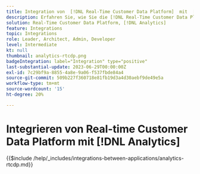 ```yaml
---
title: Integration von  [!DNL Real-Time Customer Data Platform]  mit  [!DNL Analytics]
description: Erfahren Sie, wie Sie die [!DNL Real-Time Customer Data Platform] mit [!DNL Analytics].
solution: Real-Time Customer Data Platform, [!DNL Analytics]
feature: Integrations
topic: Integrations
role: Leader, Architect, Admin, Developer
level: Intermediate
kt: null
thumbnail: analytics-rtcdp.png
badgeIntegration: label="Integration" type="positive"
last-substantial-update: 2023-06-29T00:00:00Z
exl-id: 7c29bf9a-8855-4a8e-9a06-f537fbde84a4
source-git-commit: 509b227f360718e81fb19d3a4d30aebf9de49e5a
workflow-type: tm+mt
source-wordcount: '15'
ht-degree: 20%

---
```


# Integrieren von Real-time Customer Data Platform mit [!DNL Analytics]

{{$include /help/_includes/integrations-between-applications/analytics-rtcdp.md}}
